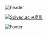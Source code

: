 ![header](https://capsule-render.vercel.app/api?type=waving&color=auto&height=200&section=header&text=Endless%20Coding!%20!🥳&fontSize=50&animation=twinkling)

[![Solved.ac
프로필](http://mazassumnida.wtf/api/generate_badge?boj=wjddn3711)](https://solved.ac/wjddn3711)

![Footer](https://capsule-render.vercel.app/api?type=waving&color=auto&height=200&section=footer)
